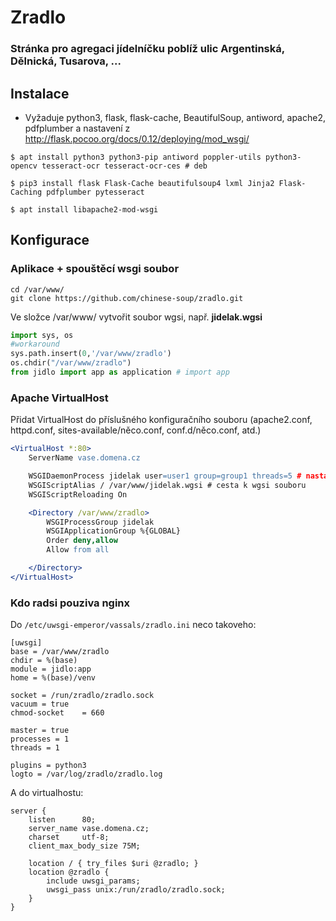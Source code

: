 # Zradlo
### Stránka pro agregaci jídelníčku poblíž ulic Argentinská, Dělnická, Tusarova, ...

## Instalace
* Vyžaduje python3, flask, flask-cache, BeautifulSoup, antiword, apache2, pdfplumber a nastavení z http://flask.pocoo.org/docs/0.12/deploying/mod_wsgi/
```shell
$ apt install python3 python3-pip antiword poppler-utils python3-opencv tesseract-ocr tesseract-ocr-ces # deb
```
```shell
$ pip3 install flask Flask-Cache beautifulsoup4 lxml Jinja2 Flask-Caching pdfplumber pytesseract
```
```shell
$ apt install libapache2-mod-wsgi
```

## Konfigurace
### Aplikace + spouštěcí wsgi soubor
```shell
cd /var/www/
git clone https://github.com/chinese-soup/zradlo.git
```
Ve složce /var/www/ vytvořit soubor wgsi, např. **jidelak.wgsi**
```python
import sys, os
#workaround
sys.path.insert(0,'/var/www/zradlo')
os.chdir("/var/www/zradlo")
from jidlo import app as application # import app
```

### Apache VirtualHost
Přidat VirtualHost do příslušného konfiguračního souboru (apache2.conf, httpd.conf, sites-available/něco.conf, conf.d/něco.conf, atd.)
```apache
<VirtualHost *:80>
    ServerName vase.domena.cz       

    WSGIDaemonProcess jidelak user=user1 group=group1 threads=5 # nastavit dle potreby!
    WSGIScriptAlias / /var/www/jidelak.wgsi # cesta k wgsi souboru
    WSGIScriptReloading On

    <Directory /var/www/zradlo>
        WSGIProcessGroup jidelak
        WSGIApplicationGroup %{GLOBAL}
        Order deny,allow
        Allow from all

    </Directory>
</VirtualHost>

```
### Kdo radsi pouziva nginx
Do `/etc/uwsgi-emperor/vassals/zradlo.ini` neco takoveho:
```
[uwsgi]
base = /var/www/zradlo
chdir = %(base)
module = jidlo:app
home = %(base)/venv

socket = /run/zradlo/zradlo.sock
vacuum = true
chmod-socket    = 660

master = true
processes = 1
threads = 1

plugins = python3
logto = /var/log/zradlo/zradlo.log
```

A do virtualhostu:
```
server {
    listen      80;
    server_name vase.domena.cz;
    charset     utf-8;
    client_max_body_size 75M;

    location / { try_files $uri @zradlo; }
    location @zradlo {
        include uwsgi_params;
        uwsgi_pass unix:/run/zradlo/zradlo.sock;
    }
}
```

